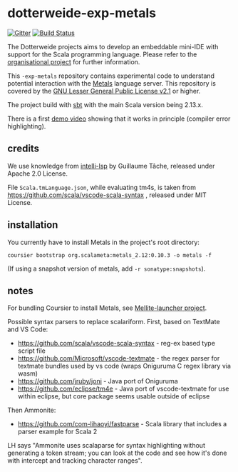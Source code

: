 # dotterweide-exp-metals

[![Gitter](https://badges.gitter.im/Join%20Chat.svg)](https://gitter.im/dotterweide/dotterweide-org?utm_source=badge&utm_medium=badge&utm_campaign=pr-badge&utm_content=badge)
[![Build Status](https://github.com/github.com/dotterweide/dotterweide-exp-metals/workflows/Scala%20CI/badge.svg?branch=main)](https://github.com/github.com/dotterweide/dotterweide-exp-metals/actions?query=workflow%3A%22Scala+CI%22)

The Dotterweide projects aims to develop an embeddable mini-IDE with support for the Scala programming language.
Please refer to the [organisational project](https://github.com/dotterweide/dotterweide-org) for further information.

This `-exp-metals` repository contains experimental code to understand potential interaction with
the [Metals](https://scalameta.org/metals/) language server.
This repository is covered by the
[GNU Lesser General Public License v2.1](https://www.gnu.org/licenses/lgpl-2.1.txt) or higher.

The project build with [sbt](http://www.scala-sbt.org/) with the main Scala version being 2.13.x.

There is a first [demo video](https://peertube.social/videos/watch/3b142190-26b1-47f6-8950-0e0700e19883) showing that it works in principle (compiler error highlighting).

## credits

We use knowledge from [intelli-lsp](https://github.com/gtache/intellij-lsp) by Guillaume Tâche,
released under Apache 2.0 License.

File `Scala.tmLanguage.json`, while evaluating tm4s, is taken from https://github.com/scala/vscode-scala-syntax ,
released under MIT License.

## installation

You currently have to install Metals in the project's root directory:

    coursier bootstrap org.scalameta:metals_2.12:0.10.3 -o metals -f

(If using a snapshot version of metals, add `-r sonatype:snapshots`).

## notes

For bundling Coursier to install Metals, see [Mellite-launcher project](https://github.com/Sciss/Mellite-launcher).

Possible syntax parsers to replace scalariform. First, based on TextMate and VS Code:

- https://github.com/scala/vscode-scala-syntax - reg-ex based type script file
- https://github.com/Microsoft/vscode-textmate - the regex parser for textmate bundles used by vs code (wraps Oniguruma C regex library via wasm)
- https://github.com/jruby/joni - Java port of Oniguruma
- https://github.com/eclipse/tm4e - Java port of vscode-textmate for use within eclipse, but core package seems usable outside of eclipse

Then Ammonite:

- https://github.com/com-lihaoyi/fastparse - Scala library that includes a parser example for Scala 2

LH says "Ammonite uses scalaparse for syntax highlighting without generating a token stream; you can look at the code and see how it's done with intercept and tracking character ranges".
